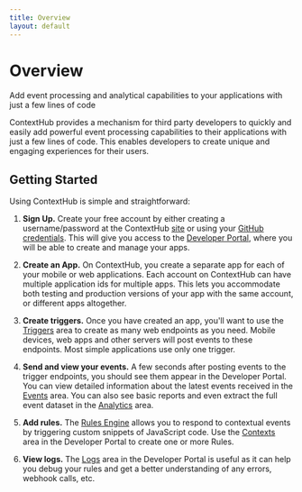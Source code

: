 ```yaml
---
title: Overview
layout: default
---
```


# Overview

<p class="subtitle">Add event processing and analytical capabilities to your applications with just a few lines of code</p>

ContextHub provides a mechanism for third party developers to quickly and easily add powerful event processing capabilities to their applications with just a few lines of code. This enables developers to create unique and engaging experiences for their users.


## Getting Started
Using ContextHub is simple and straightforward:

1. **Sign Up.** Create your free account by either creating a username/password at the ContextHub [site](https://app.contexthub.com) or using your [GitHub credentials](https://github.com/). This will give you access to the [Developer Portal](/docs/admin/), where you will be able to create and manage your apps.

2. **Create an App.** On ContextHub, you create a separate app for each of your mobile or web applications. Each account on ContextHub can have multiple application ids for multiple apps. This lets you accommodate both testing and production versions of your app with the same account, or different apps altogether.

3. **Create triggers.** Once you have created an app, you'll want to use the [Triggers](/docs/triggers) area to create as many web endpoints as you need. Mobile devices, web apps and other servers will post events to these endpoints. Most simple applications use only one trigger.

4. **Send and view your events.** A few seconds after posting events to the trigger endpoints, you should see them appear in the Developer Portal. You can view detailed information about the latest events received in the [Events](/docs/admin/#Events) area. You can also see basic reports and even extract the full event dataset in the [Analytics](/docs/admin/#Analytics) area.

5. **Add rules.** The [Rules Engine](/docs/contextualengine/) allows you to respond to contextual events by triggering custom snippets of JavaScript code. Use the [Contexts](/docs/admin/#Contexts) area in the Developer Portal to create one or more Rules. 

6. **View logs.** The [Logs](/docs/admin/#Logs) area in the Developer Portal is useful as it can help you debug your rules and get a better understanding of any errors, webhook calls, etc.
 
